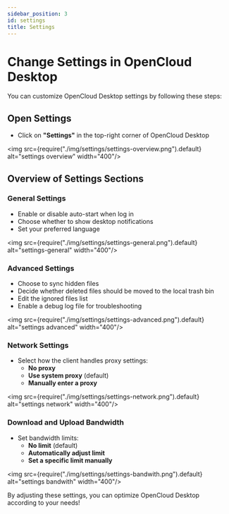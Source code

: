 ```yaml
---
sidebar_position: 3
id: settings
title: Settings
---
```


# Change Settings in OpenCloud Desktop

You can customize OpenCloud Desktop settings by following these steps:

## Open Settings
- Click on **"Settings"** in the top-right corner of OpenCloud Desktop

<img src={require("./img/settings/settings-overview.png").default} alt="settings overview" width="400"/>

## Overview of Settings Sections

### General Settings
- Enable or disable auto-start when log in
- Choose whether to show desktop notifications
- Set your preferred language

<img src={require("./img/settings/settings-general.png").default} alt="settings-general" width="400"/>

### Advanced Settings
- Choose to sync hidden files
- Decide whether deleted files should be moved to the local trash bin
- Edit the ignored files list
- Enable a debug log file for troubleshooting

<img src={require("./img/settings/settings-advanced.png").default} alt="settings advanced" width="400"/>

### Network Settings
- Select how the client handles proxy settings:
  - **No proxy**
  - **Use system proxy** (default)
  - **Manually enter a proxy**

<img src={require("./img/settings/settings-network.png").default} alt="settings network" width="400"/>

### Download and Upload Bandwidth
- Set bandwidth limits:
  - **No limit** (default)
  - **Automatically adjust limit**
  - **Set a specific limit manually**

<img src={require("./img/settings/settings-bandwith.png").default} alt="settings bandwith" width="400"/>

By adjusting these settings, you can optimize OpenCloud Desktop according to your needs!
